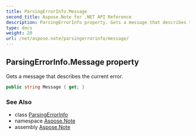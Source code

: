 ```yaml
---
title: ParsingErrorInfo.Message
second_title: Aspose.Note for .NET API Reference
description: ParsingErrorInfo property. Gets a message that describes the current error
type: docs
weight: 20
url: /net/aspose.note/parsingerrorinfo/message/
---
```

## ParsingErrorInfo.Message property

Gets a message that describes the current error.

```csharp
public string Message { get; }
```

### See Also

* class [ParsingErrorInfo](../)
* namespace [Aspose.Note](../../parsingerrorinfo/)
* assembly [Aspose.Note](../../../)


